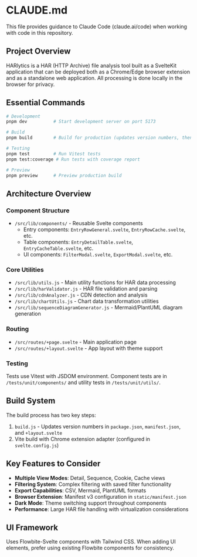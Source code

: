 # CLAUDE.md

This file provides guidance to Claude Code (claude.ai/code) when working with code in this repository.

## Project Overview

HARlytics is a HAR (HTTP Archive) file analysis tool built as a SvelteKit application that can be deployed both as a Chrome/Edge browser extension and as a standalone web application. All processing is done locally in the browser for privacy.

## Essential Commands

```bash
# Development
pnpm dev          # Start development server on port 5173

# Build
pnpm build        # Build for production (updates version numbers, then builds)

# Testing
pnpm test         # Run Vitest tests
pnpm test:coverage # Run tests with coverage report

# Preview
pnpm preview      # Preview production build
```

## Architecture Overview

### Component Structure
- `/src/lib/components/` - Reusable Svelte components
  - Entry components: `EntryRowGeneral.svelte`, `EntryRowCache.svelte`, etc.
  - Table components: `EntryDetailTable.svelte`, `EntryCacheTable.svelte`, etc.
  - UI components: `FilterModal.svelte`, `ExportModal.svelte`, etc.

### Core Utilities
- `/src/lib/utils.js` - Main utility functions for HAR data processing
- `/src/lib/harValidator.js` - HAR file validation and parsing
- `/src/lib/cdnAnalyzer.js` - CDN detection and analysis
- `/src/lib/chartUtils.js` - Chart data transformation utilities
- `/src/lib/sequenceDiagramGenerator.js` - Mermaid/PlantUML diagram generation

### Routing
- `/src/routes/+page.svelte` - Main application page
- `/src/routes/+layout.svelte` - App layout with theme support

### Testing
Tests use Vitest with JSDOM environment. Component tests are in `/tests/unit/components/` and utility tests in `/tests/unit/utils/`.

## Build System

The build process has two key steps:
1. `build.js` - Updates version numbers in `package.json`, `manifest.json`, and `+layout.svelte`
2. Vite build with Chrome extension adapter (configured in `svelte.config.js`)

## Key Features to Consider

- **Multiple View Modes**: Detail, Sequence, Cookie, Cache views
- **Filtering System**: Complex filtering with saved filter functionality
- **Export Capabilities**: CSV, Mermaid, PlantUML formats
- **Browser Extension**: Manifest v3 configuration in `static/manifest.json`
- **Dark Mode**: Theme switching support throughout components
- **Performance**: Large HAR file handling with virtualization considerations

## UI Framework

Uses Flowbite-Svelte components with Tailwind CSS. When adding UI elements, prefer using existing Flowbite components for consistency.